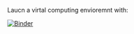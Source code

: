Laucn a virtal computing envioremnt with:

[![Binder](http://mybinder.org/badge.svg)](http://mybinder.org:/repo/restrepo/leastaction)
